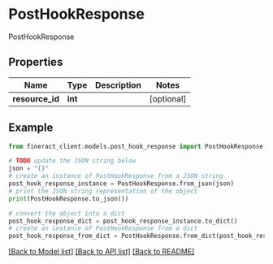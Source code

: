 # PostHookResponse

PostHookResponse

## Properties

Name | Type | Description | Notes
------------ | ------------- | ------------- | -------------
**resource_id** | **int** |  | [optional] 

## Example

```python
from fineract_client.models.post_hook_response import PostHookResponse

# TODO update the JSON string below
json = "{}"
# create an instance of PostHookResponse from a JSON string
post_hook_response_instance = PostHookResponse.from_json(json)
# print the JSON string representation of the object
print(PostHookResponse.to_json())

# convert the object into a dict
post_hook_response_dict = post_hook_response_instance.to_dict()
# create an instance of PostHookResponse from a dict
post_hook_response_from_dict = PostHookResponse.from_dict(post_hook_response_dict)
```
[[Back to Model list]](../README.md#documentation-for-models) [[Back to API list]](../README.md#documentation-for-api-endpoints) [[Back to README]](../README.md)


